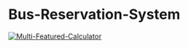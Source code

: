 # Bus-Reservation-System


[![Multi-Featured-Calculator](https://img.youtube.com/vi/yvqj-KWYh2M/0.jpg)](https://www.youtube.com/watch?v=yvqj-KWYh2M&list=PLzphKUDKeWDzD7WYYHV_Ia2f9Sq6qzBcd&index=2)

